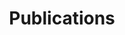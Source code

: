 ---
title: "Publications"
type: landing

design:
  spacing: "3rem"

sections:
  - block: feature_publication
    title: "Selected Publications"
    content:
      groups:
        - year: 2023
          yeartext: "**2023**"
          items:
            - title: "Intermolecular 3D-MoRSE Descriptors for Fast and Accurate Prediction of Electronic Couplings in Organic Semiconductors"
              subtitle: "J. Chem. Inf. Model. 2023, 63, 16, 5089–5096"
              text: "Jiacheng Ma, Zhenya Du, Zhanpeng Lei, **Lewen Wang**, Yinye Yu, Xin Ye, Wen Ou, Xingzhan Wei, Bin Ai and Yecheng Zhou*"
              image: /media/publication/2023/3c00786.png
              link: DOI	https://doi.org/10.1021/acs.jcim.3c00786
              # attachments:
              #   - url: "/uploads/resume.pdf"
              #     label: "PDF"
            
            - title: "Backbone coplanarity manipulation via hydrogen bonding to boost the n-type performance of polymeric mixed conductors operating in aqueous electrolyte"
              subtitle: "Mater. Horiz., 2023,10, 607-618"
              text: "Junxin Chen, Shengyu Cong*, **Lewen Wang**, Yazhou Wang, Liuyuan Lan, Chaoyue Chen, Yecheng Zhou, Zhengke Li, Iain McCullochb and Wan Yue* "
              image: /media/publication/2023/D2MH01100J.png
              link: DOI	https://doi.org/10.1039/D2MH01100J

        - year: 2022
          yeartext: "**2022**"
          items:
            - title: "Highly Efficient Mixed Conduction in N-type Fused Small Molecule Semiconductors"
              subtitle: "Adv. Funct. Mater., 2022, 32, 2203937."
              text: "Jiayao Duan, Genming Zhu, **Lewen Wang**, Junxin Chen, Shengyu Cong, Xiuyuan Zhu, Yecheng Zhou, Zhengke Li, Iain McCulloch, Wan Yue*"
              image: /media/publication/2022/202203937.png
              link: https://doi.org/10.1002/adfm.202203937
            
            - title: "A Theoretical Design of Chiral Molecules through Conformational Lock towards Circularly Polarized Luminescence"
              subtitle: "Photonics 2022, 9(8), 532"
              text: "**Lewen Wang**, Tengfei He, Hailiang Liao, Yige Luo, Wen Ou, Yinye Yu, Wan Yue, Guankui Long, Xingzhan Wei, Yecheng Zhou*"
              image: /media/publication/2022/photonics9080532.png
              link: https://doi.org/10.3390/photonics9080532

            - title: "Donor Functionalization Tuning the N-Type Performance of Donor–Acceptor Copolymers for Aqueous-Based Electrochemical Devices"
              subtitle: "Adv. Funct. Mater. 2022, 32, 2201821."
              text: "Shengyu Cong, Junxin Chen, **Lewen Wang**, Liuyuan Lan, Yazhou Wang, Haojie Dai, Hailiang Liao, Yecheng Zhou, Yaping Yu, Jiayao Duan, Zhengke Li, Iain McCulloch, Wan Yue*"
              image: /media/publication/2022/202201821.png
              link: https://doi.org/10.1002/adfm.202201821
            
            - title: "Green Synthesis of Lactone-Based Conjugated Polymers for n-Type Organic Electrochemical Transistors"
              subtitle: "Adv. Funct. Mater., 2022, 32, 2111439."
              text: "Yazhou Wang, Erica Zeglio*, **Lewen Wang**, Shengyu Cong, Genming Zhu, Hailiang Liao, Jiayao Duan, Yecheng Zhou, Zhengke Li, Damia Mawad, Anna Herland, Wan Yue*, Iain McCulloch"
              image: /media/publication/2022/202111439.png
              link: https://doi.org/10.1002/adfm.202111439

            - title: "Concurrent and Mechanochemical Activation of Two Distinct and Latent Fluorophores via Retro-Diels–Alder Reaction of an Anthracene–Aminomaleimide Adduct"
              subtitle: "ACS Macro Lett. 2022, 11, 3, 310–316"
              text: "Xiaoying Wang, Yifeng Cao, Yanling Peng, **Lewen Wang**, Wangmeng Hou, Yecheng Zhou*, Yi Shi, Huahua Huang, Yongming Chen, Yuanchao Li*"
              image: /media/publication/2022/2c00036.png
              link: https://doi.org/10.1021/acsmacrolett.2c00036
            
            - title: "Revealing the activity of Co<sub>3</sub>Mo<sub>3</sub>N and Co<sub>3</sub>Mo<sub>3</sub>N<sub>0.5</sub> as electrocatalysts for the hydrogen evolution reaction"
              subtitle: "J. Mater. Chem. A, 2022,10, 855-861"
              text: "Youyi Sun, **Lewen Wang**, Olga Guselnikova, Oleg Semyonov, James Fraser, Yecheng Zhou, Núria López, Alexey Y Ganin"
              image: /media/publication/2022/D1TA08389A.png
              link: https://doi.org/10.1039/D1TA08389A

        - year: 2021
          yeartext: "**2021**"
          items:
            - title: "Aldol polymerization to construct half-fused semiconducting polymers"
              subtitle: "Macromolecules 2021, 54, 22, 10312–10320"
              text: "Yanjun Guo, Xueli Yang, **Lewen Wang**, Jiayao Duan, Yecheng Zhou, Christian B Nielsen, Yaping Yu, Jie Yang, Yunlong Guo*, Zhengke Li, Wan Yue*, Yunqi Liu, Iain McCulloch"
              image: /media/publication/2021/1c01740.png
              link: https://doi.org/10.1021/acs.macromol.1c01740

---